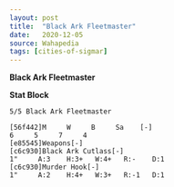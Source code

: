 ```yaml
---
layout: post
title:  "Black Ark Fleetmaster"
date:   2020-12-05
source: Wahapedia
tags: [cities-of-sigmar]
---
```


**Black Ark Fleetmaster**

**Stat Block**
```
5/5 Black Ark Fleetmaster
```

```
[56f442]M     W     B     Sa    [-]
6     5     7     4     
[e85545]Weapons[-]
[c6c930]Black Ark Cutlass[-]
1"     A:3    H:3+   W:4+   R:-    D:1   
[c6c930]Murder Hook[-]
1"     A:2    H:4+   W:3+   R:-1   D:1   
```


